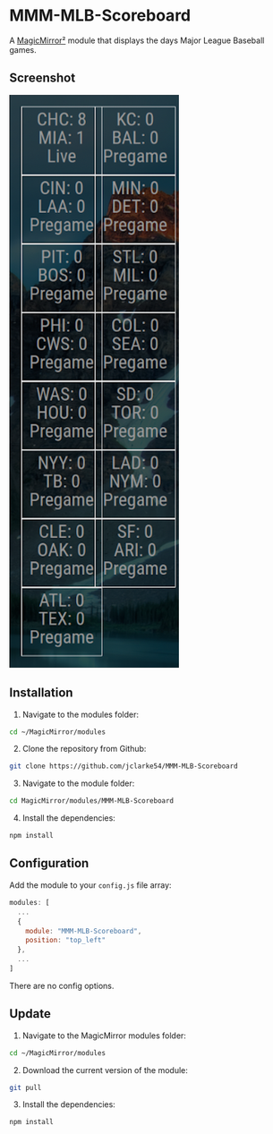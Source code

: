 
# MMM-MLB-Scoreboard

A [MagicMirror²](https://magicmirror.builders/) module that displays the days Major League Baseball games.

## Screenshot

![Screenshot](MMM-MLB-Scoreboard-Preview.png)

## Installation

1. Navigate to the modules folder:

```bash
cd ~/MagicMirror/modules
```

2. Clone the repository from Github:

```bash
git clone https://github.com/jclarke54/MMM-MLB-Scoreboard
```

3. Navigate to the module folder:

```bash
cd MagicMirror/modules/MMM-MLB-Scoreboard
```

4. Install the dependencies:

```bash
npm install 
```

## Configuration

Add the module to your `config.js` file array:

```js
modules: [
  ...
  {
    module: "MMM-MLB-Scoreboard",
    position: "top_left"
  },
  ...
]
```

There are no config options.

## Update

1. Navigate to the MagicMirror modules folder:

```bash
cd ~/MagicMirror/modules
```

2. Download the current version of the module:

```bash
git pull
```

3. Install the dependencies:

```bash
npm install
```
